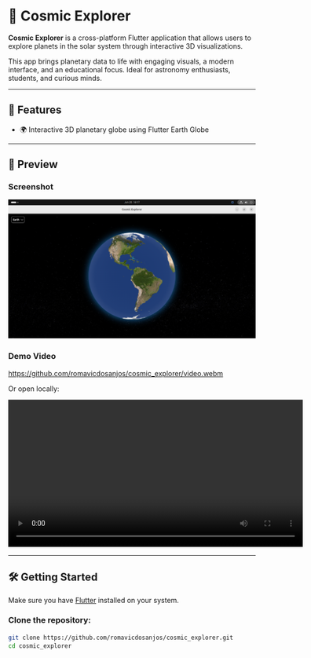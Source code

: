# 🌌 Cosmic Explorer

**Cosmic Explorer** is a cross-platform Flutter application that allows users to explore planets in the solar system through interactive 3D visualizations.

This app brings planetary data to life with engaging visuals, a modern interface, and an educational focus. Ideal for astronomy enthusiasts, students, and curious minds.

---

## 🚀 Features

- 🌍 Interactive 3D planetary globe using Flutter Earth Globe

---

## 📸 Preview

### Screenshot

![Cosmic Explorer Screenshot](image1.png)

### Demo Video

https://github.com/romavicdosanjos/cosmic_explorer/video.webm

Or open locally:

<video width="600" controls>
  <source src="video.webm" type="video/webm">
  Your browser does not support the video tag.
</video>

---

## 🛠️ Getting Started

Make sure you have [Flutter](https://flutter.dev/docs/get-started/install) installed on your system.

### Clone the repository:

```bash
git clone https://github.com/romavicdosanjos/cosmic_explorer.git
cd cosmic_explorer
